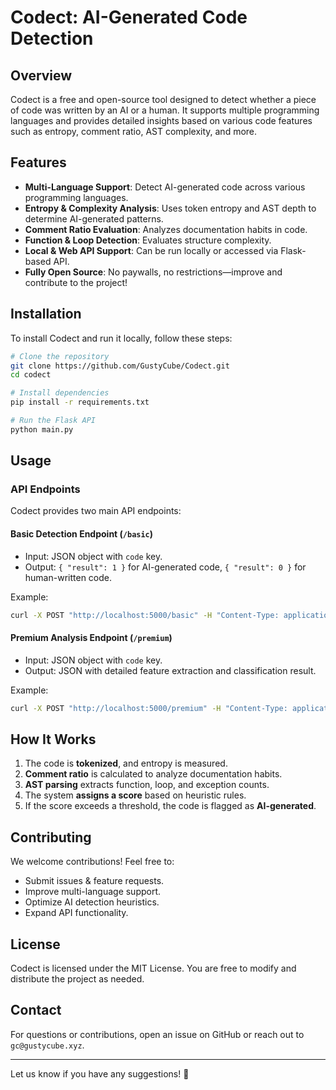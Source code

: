# Codect: AI-Generated Code Detection

## Overview
Codect is a free and open-source tool designed to detect whether a piece of code was written by an AI or a human. It supports multiple programming languages and provides detailed insights based on various code features such as entropy, comment ratio, AST complexity, and more.

## Features
- **Multi-Language Support**: Detect AI-generated code across various programming languages.
- **Entropy & Complexity Analysis**: Uses token entropy and AST depth to determine AI-generated patterns.
- **Comment Ratio Evaluation**: Analyzes documentation habits in code.
- **Function & Loop Detection**: Evaluates structure complexity.
- **Local & Web API Support**: Can be run locally or accessed via Flask-based API.
- **Fully Open Source**: No paywalls, no restrictions—improve and contribute to the project!

## Installation
To install Codect and run it locally, follow these steps:

```bash
# Clone the repository
git clone https://github.com/GustyCube/Codect.git
cd codect

# Install dependencies
pip install -r requirements.txt

# Run the Flask API
python main.py
```

## Usage
### API Endpoints
Codect provides two main API endpoints:

#### **Basic Detection Endpoint** (`/basic`)
- Input: JSON object with `code` key.
- Output: `{ "result": 1 }` for AI-generated code, `{ "result": 0 }` for human-written code.

Example:
```bash
curl -X POST "http://localhost:5000/basic" -H "Content-Type: application/json" -d '{"code": "def add(x, y): return x + y"}'
```

#### **Premium Analysis Endpoint** (`/premium`)
- Input: JSON object with `code` key.
- Output: JSON with detailed feature extraction and classification result.

Example:
```bash
curl -X POST "http://localhost:5000/premium" -H "Content-Type: application/json" -d '{"code": "def add(x, y): return x + y"}'
```

## How It Works
1. The code is **tokenized**, and entropy is measured.
2. **Comment ratio** is calculated to analyze documentation habits.
3. **AST parsing** extracts function, loop, and exception counts.
4. The system **assigns a score** based on heuristic rules.
5. If the score exceeds a threshold, the code is flagged as **AI-generated**.

## Contributing
We welcome contributions! Feel free to:
- Submit issues & feature requests.
- Improve multi-language support.
- Optimize AI detection heuristics.
- Expand API functionality.

## License
Codect is licensed under the MIT License. You are free to modify and distribute the project as needed.

## Contact
For questions or contributions, open an issue on GitHub or reach out to `gc@gustycube.xyz`.

---

Let us know if you have any suggestions! 🚀